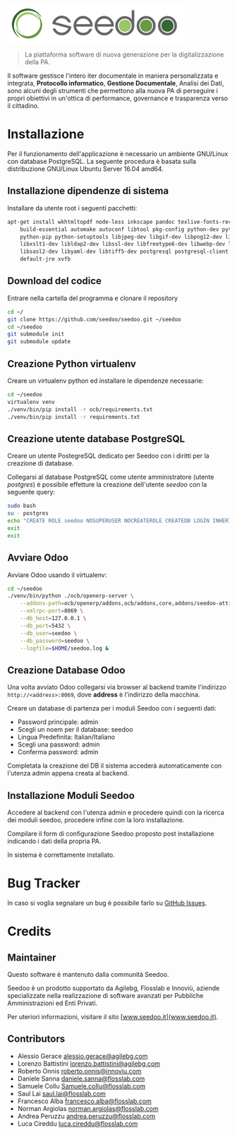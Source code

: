 ![Seedoo](doc/img/logo.png "Seedoo")

> La piattaforma software di nuova generazione per la digitalizzazione della PA.

Il software gestisce l'intero iter documentale in maniera personalizzata e integrata,
**Protocollo informatico**, **Gestione Documentale**, Analisi dei Dati, sono alcuni degli strumenti
che permettono alla nuova PA di perseguire i propri obiettivi in un'ottica di performance,
governance e trasparenza verso il cittadino.

# Installazione

Per il funzionamento dell'applicazione è necessario un ambiente GNU/Linux con database PostgreSQL.
La seguente procedura è basata sulla distribuzione GNU/Linux Ubuntu Server 16.04 amd64.

## Installazione dipendenze di sistema

Installare da utente root i seguenti pacchetti:

```bash
apt-get install wkhtmltopdf node-less inkscape pandoc texlive-fonts-recommended \
    build-essential automake autoconf libtool pkg-config python-dev python-virtualenv \
    python-pip python-setuptools libjpeg-dev libgif-dev libpng12-dev libpq-dev libxml2-dev \
    libxslt1-dev libldap2-dev libssl-dev libfreetype6-dev libwebp-dev libdotconf-dev \
    libsasl2-dev libyaml-dev libtiff5-dev postgresql postgresql-client poppler-utils \
    default-jre xvfb
```
## Download del codice

Entrare nella cartella del programma e clonare il repository

```bash
cd ~/
git clone https://github.com/seedoo/seedoo.git ~/seedoo
cd ~/seedoo
git submodule init
git submodule update
```

## Creazione Python virtualenv

Creare un virtualenv python ed installare le dipendenze necessarie:

```bash
cd ~/seedoo
virtualenv venv
./venv/bin/pip install -r ocb/requirements.txt 
./venv/bin/pip install -r requirements.txt
```

## Creazione utente database PostgreSQL

Creare un utente PostegreSQL dedicato per Seedoo con i diritti per la creazione di database. 

Collegarsi al database PostgreSQL come utente amministratore (utente *postgres*) è possibile effetture la creazione dell'utente *seedoo* con la seguente query:

```bash
sudo bash
su - postgres
echo "CREATE ROLE seedoo NOSUPERUSER NOCREATEROLE CREATEDB LOGIN INHERIT NOREPLICATION ENCRYPTED PASSWORD 'seedoo';" | psql
exit
exit
```

## Avviare Odoo

Avviare Odoo usando il virtualenv:

```bash
cd ~/seedoo
./venv/bin/python ./ocb/openerp-server \
    --addons-path=ocb/openerp/addons,ocb/addons,core,addons/seedoo-attivita,oca/l10n-italy \
    --xmlrpc-port=8069 \
    --db_host=127.0.0.1 \
    --db_port=5432 \
    --db_user=seedoo \
    --db_password=seedoo \
    --logfile=$HOME/seedoo.log &
```

## Creazione Database Odoo

Una volta avviato Odoo collegarsi via browser al backend tramite l'indirizzo `http://<address>:8069`, dove **address** è l'indirizzo della macchina.

Creare un database di partenza per i moduli Seedoo con i seguenti dati:

* Password principale: admin
* Scegli un noem per il database: seedoo
* Lingua Predefinita: Italian/Italiano
* Scegli una password: admin
* Conferma password: admin

Completata la creazione del DB il sistema accederà automaticamente con l'utenza admin appena creata al backend.

## Installazione Moduli Seedoo

Accedere al backend con l'utenza admin e procedere quindi con la ricerca dei moduli seedoo, procedere infine con la loro installazione.

Compilare il form di configurazione Seedoo proposto post installazione indicando i dati della propria PA.

In sistema è correttamente installato.


# Bug Tracker

In caso si voglia segnalare un bug è possibile farlo su [GitHub Issues](https://github.com/seedoo/seedoo/issues).

# Credits

## Maintainer

Questo software è mantenuto dalla communità Seedoo.

Seedoo è un prodotto supportato da Agilebg, Flosslab e Innoviù, aziende specializzate nella realizzazione di software
avanzati per Pubbliche Amministrazioni ed Enti Privati.

Per uteriori informazioni, visitare il sito [www.seedoo.it](www.seedoo.it).

## Contributors

* Alessio Gerace <alessio.gerace@agilebg.com>
* Lorenzo Battistini <lorenzo.battistini@agilebg.com>
* Roberto Onnis <roberto.onnis@innoviu.com>
* Daniele Sanna <daniele.sanna@flosslab.com>
* Samuele Collu <Samuele.collu@flosslab.com>
* Saul Lai <saul.lai@flosslab.com>
* Francesco Alba <francesco.alba@flosslab.com>
* Norman Argiolas <norman.argiolas@flosslab.com>
* Andrea Peruzzu <andrea.peruzzu@flosslab.com>
* Luca Cireddu <luca.cireddu@flosslab.com>
